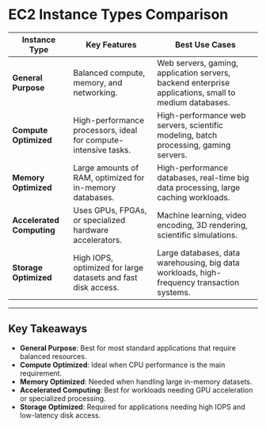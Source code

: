 # EC2 Instance Types Comparison

| **Instance Type**            | **Key Features**                                               | **Best Use Cases** |
|------------------------------|----------------------------------------------------------------|--------------------|
| **General Purpose**          | Balanced compute, memory, and networking.                      | Web servers, gaming, application servers, backend enterprise applications, small to medium databases. |
| **Compute Optimized**        | High-performance processors, ideal for compute-intensive tasks.| High-performance web servers, scientific modeling, batch processing, gaming servers. |
| **Memory Optimized**         | Large amounts of RAM, optimized for in-memory databases.       | High-performance databases, real-time big data processing, large caching workloads. |
| **Accelerated Computing**    | Uses GPUs, FPGAs, or specialized hardware accelerators.        | Machine learning, video encoding, 3D rendering, scientific simulations. |
| **Storage Optimized**        | High IOPS, optimized for large datasets and fast disk access.  | Large databases, data warehousing, big data workloads, high-frequency transaction systems. |

---

## **Key Takeaways**
- **General Purpose**: Best for most standard applications that require balanced resources.
- **Compute Optimized**: Ideal when CPU performance is the main requirement.
- **Memory Optimized**: Needed when handling large in-memory datasets.
- **Accelerated Computing**: Best for workloads needing GPU acceleration or specialized processing.
- **Storage Optimized**: Required for applications needing high IOPS and low-latency disk access.